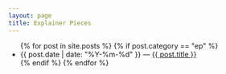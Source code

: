 ```yaml
---
layout: page
title: Explainer Pieces
---
```


<ul>
{% for post in site.posts %}
  {% if post.category == "ep" %}
    <li>
      {{ post.date | date: "%Y-%m-%d"  }} &mdash; <a href="{{ post.url }}">{{ post.title }}</a>
    </li>
  {% endif %}
{% endfor %}
</ul>
